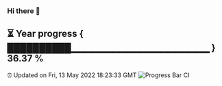 ### Hi there 👋
⏳ Year progress { ██████████▁▁▁▁▁▁▁▁▁▁▁▁▁▁▁▁▁▁▁▁ } 36.37 %
---
⏰ Updated on Fri, 13 May 2022 18:23:33 GMT
![Progress Bar CI](https://github.com/liununu/liununu/workflows/Progress%20Bar%20CI/badge.svg)

